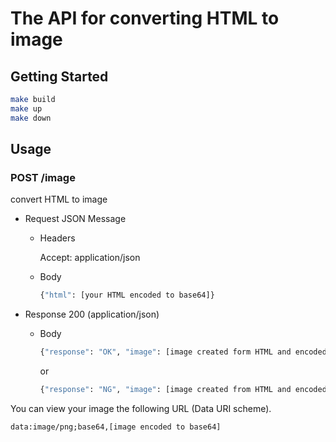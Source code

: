 # The API for converting HTML to image

## Getting Started

```bash  
make build 
make up 
make down 
```

## Usage

### POST /image
convert HTML to image

- Request JSON Message
  
  - Headers
  
    Accept: application/json
  
  - Body

    ```bash
    {"html": [your HTML encoded to base64]}
    ```

- Response 200 (application/json)

  - Body

    ```bash
    {"response": "OK", "image": [image created form HTML and encoded to base64]}
    ```

    or

    ```bash
    {"response": "NG", "image": [image created from HTML and encoded to base64]}
    ```


You can view your image the following URL (Data URI scheme).


```
data:image/png;base64,[image encoded to base64]
```
